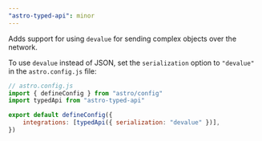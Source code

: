 ```yaml
---
"astro-typed-api": minor
---
```


Adds support for using `devalue` for sending complex objects over the network.

To use `devalue` instead of JSON, set the `serialization` option to `"devalue"` in the `astro.config.js` file:

```js
// astro.config.js
import { defineConfig } from "astro/config"
import typedApi from "astro-typed-api"

export default defineConfig({
    integrations: [typedApi({ serialization: "devalue" })],
})
```
